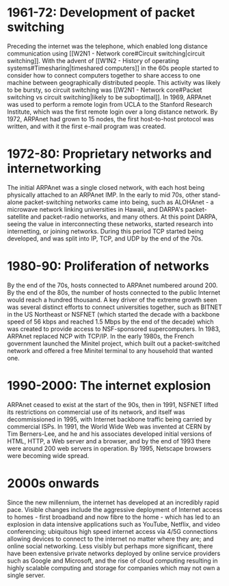 # 1961-72: Development of packet switching
Preceding the internet was the telephone, which enabled long distance communication using [[W2N1 - Network core#Circuit switching|circuit switching]]. With the advent of [[W1N2 - History of operating systems#Timesharing|timeshared computers]] in the 60s people started to consider how to connect computers together to share access to one machine between geographically distributed people. This activity was likely to be bursty, so circuit switching was [[W2N1 - Network core#Packet switching vs circuit switching|likely to be suboptimal]]. In 1969, ARPAnet was used to perform a remote login from UCLA to the Stanford Research Institute, which was the first remote login over a long distance network. By 1972, ARPAnet had grown to 15 nodes, the first host-to-host protocol was written, and with it the first e-mail program was created.
# 1972-80: Proprietary networks and internetworking
The initial ARPAnet was a single closed network, with each host being physically attached to an ARPAnet IMP. In the early to mid 70s, other stand-alone packet-switching networks came into being, such as ALOHAnet - a microwave network linking universities in Hawaii, and DARPA's packet-satellite and packet-radio networks, and many others. At this point DARPA, seeing the value in interconnecting these networks, started research into internetting, or joining networks. During this period TCP started being developed, and was split into IP, TCP, and UDP by the end of the 70s.
# 1980-90: Proliferation of networks
By the end of the 70s, hosts connected to ARPAnet numbered around 200. By the end of the 80s, the number of hosts connected to the public Internet would reach a hundred thousand.
A key driver of the extreme growth seen was several distinct efforts to connect universities together, such as BITNET in the US Northeast or NSFNET (which started the decade with a backbone speed of 56 kbps and reached 1.5 Mbps by the end of the decade) which was created to provide access to NSF-sponsored supercomputers.
In 1983, ARPAnet replaced NCP with TCP/IP.
In the early 1980s, the French government launched the Minitel project, which built out a packet-switched network and offered a free Minitel terminal to any household that wanted one.
# 1990-2000: The internet explosion
ARPAnet ceased to exist at the start of the 90s, then in 1991, NSFNET lifted its restrictions on commercial use of its network, and itself was decommissioned in 1995, with Internet backbone traffic being carried by commercial ISPs.
In 1991, the World Wide Web was invented at CERN by Tim Berners-Lee, and he and his associates developed initial versions of HTML, HTTP, a Web server and a browser, and by the end of 1993 there were around 200 web servers in operation. By 1995, Netscape browsers were becoming wide spread.
# 2000s onwards
Since the new millennium, the internet has developed at an incredibly rapid pace. Visible changes include the aggressive deployment of Internet access to homes - first broadband and now fibre to the home - which has led to an explosion in data intensive applications such as YouTube, Netflix, and video conferencing; ubiquitous high speed internet access via 4/5G connections allowing devices to connect to the internet no matter where they are; and online social networking. Less visibly but perhaps more significant, there have been extensive private networks deployed by online service providers such as Google and Microsoft, and the rise of cloud computing resulting in highly scalable computing and storage for companies which may not own a single server.